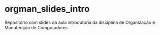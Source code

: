 # orgman_slides_intro
Repositório com slides da aula introdutória da disciplina de Organização e Manutenção de Computadores
